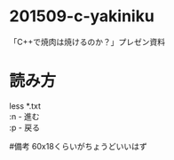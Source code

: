 # 201509-c-yakiniku
「C++で焼肉は焼けるのか？」プレゼン資料

# 読み方
less *.txt  
:n - 進む  
:p - 戻る

#備考
60x18くらいがちょうどいいはず
